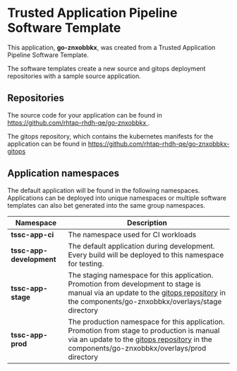 # Trusted Application Pipeline Software Template

This application, **go-znxobbkx**, was created from a Trusted Application Pipeline Software Template.

The software templates create a new source and gitops deployment repositories with a sample source application. 

## Repositories

The source code for your application can be found in [https://github.com/rhtap-rhdh-qe/go-znxobbkx ](https://github.com/rhtap-rhdh-qe/go-znxobbkx ).
 
The gitops repository, which contains the kubernetes manifests for the application can be found in 
[https://github.com/rhtap-rhdh-qe/go-znxobbkx-gitops ](https://github.com/rhtap-rhdh-qe/go-znxobbkx-gitops ) 

## Application namespaces 

The default application will be found in the following namespaces. Applications can be deployed into unique namespaces or multiple software templates can also bet generated into the same group namespaces.  

|  Namespace   |  Description   |  
| -------- | -------- |
| **tssc-app-ci** | The namespace used for CI workloads |
| **tssc-app-development** | The default application during development. Every build will be deployed to this namespace for testing. |
| **tssc-app-stage** | The staging namespace for this application. Promotion from development to stage is manual via an update to the [gitops repository](https://github.com/rhtap-rhdh-qe/go-znxobbkx-gitops ) in the components/go-znxobbkx/overlays/stage directory |
| **tssc-app-prod** | The production namespace for this application. Promotion from stage to production is manual via an update to the [gitops repository](https://github.com/rhtap-rhdh-qe/go-znxobbkx-gitops ) in the components/go-znxobbkx/overlays/prod directory |